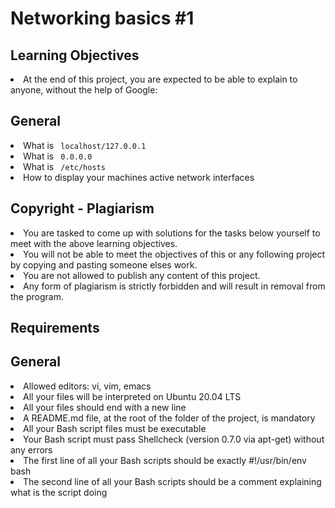 # Networking basics #1
## Learning Objectives
<li> At the end of this project, you are expected to be able to explain to anyone, without the help of Google: </li>

## General
<li> What is <code> localhost/127.0.0.1 </code>  </li>
<li> What is <code> 0.0.0.0 </code> </li>
<li> What is <code> /etc/hosts </code>  </li>
<li> How to display your machines active network interfaces </li>

## Copyright - Plagiarism
<li> You are tasked to come up with solutions for the tasks below yourself to meet with the above learning objectives. </li> 
<li> You will not be able to meet the objectives of this or any following project by copying and pasting someone elses work. </li>
<li> You are not allowed to publish any content of this project. </li>
<li> Any form of plagiarism is strictly forbidden and will result in removal from the program. </li>

## Requirements
## General
<li> Allowed editors: vi, vim, emacs </li>
<li> All your files will be interpreted on Ubuntu 20.04 LTS </li>
<li> All your files should end with a new line </li>
<li> A README.md file, at the root of the folder of the project, is mandatory </li>
<li> All your Bash script files must be executable </li>
<li> Your Bash script must pass Shellcheck (version 0.7.0 via apt-get) without any errors </li>
<li> The first line of all your Bash scripts should be exactly #!/usr/bin/env bash </li>
<li> The second line of all your Bash scripts should be a comment explaining what is the script doing </li>
